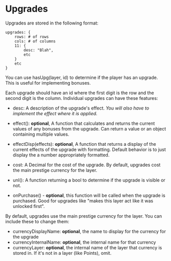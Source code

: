 # Upgrades

Upgrades are stored in the following format:

    upgrades: {
        rows: # of rows
        cols: # of columns
        11: {
            desc: "Blah",
            etc
        }
        etc
    }

You can use hasUpg(layer, id) to determine if the player has an upgrade. This is useful for implementing bonuses.

Each upgrade should have an id where the first digit is the row and the second digit is the column.
Individual upgrades can have these features:

- desc: A description of the upgrade's effect. *You will also have to implement the effect where it is applied.*

- effect(): **optional**, A function that calculates and returns the current values of any bonuses from the upgrade.
    Can return a value or an object containing multiple values.

- effectDisp(effects): **optional**, A function that returns a display of the current effects of the upgrade with
                       formatting. Default behavior is to just display the a number appropriately formatted.

- cost: A Decimal for the cost of the upgrade. By default, upgrades cost the main prestige currency for the layer.

- unl(): A function returning a bool to determine if the upgrade is visible or not.

- onPurchase() - **optional**, this function will be called when the upgrade is purchased.
                 Good for upgrades like "makes this layer act like it was unlocked first".

By default, upgrades use the main prestige currency for the layer. You can include these to change them:
- currencyDisplayName: **optional**, the name to display for the currency for the upgrade
- currencyInternalName: **optional**, the internal name for that currency
- currencyLayer: **optional**, the internal name of the layer that currency is stored in.
                 If it's not in a layer (like Points), omit.


